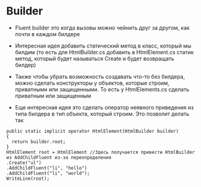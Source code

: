 # Builder

- Fluent builder это когда вызовы можно чейнить друг за другом, как почти в каждом билдере
- Интересная идея добавить статический метод в класс, который мы билдим (то есть для HtmlBuilder.cs добавить в HtmlElement.cs статик метод, который будет называться Create и будет возвращать билдер)
- Также чтобы убрать возможность создавать что-то без билдера, можно сделать конструкторы у объектов, которые строим, приватными или защищенными. То есть у HtmlElements.cs сделать приватным или защищенным

- Еще интересная идея это сделать оператор неявного приведения из типа билдера в тип объекта, который строим. Это позволит делать так
```
public static implicit operator HtmlElement(HtmlBuilder builder)
{
  return builder.root;
} 
HtmlElement root = HtmlElement //Здесь получается привести HtmlBuilder из AddChildFluent из-за переопределения
.Create("ul")
.AddChildFluent("li", "hello")
.AddChildFluent("li", "world");
WriteLine(root);
